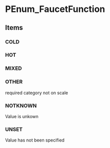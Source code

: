 # PEnum_FaucetFunction

## Items

### COLD


### HOT


### MIXED


### OTHER
required category not on scale

### NOTKNOWN
Value is unkown

### UNSET
Value has not been specified
